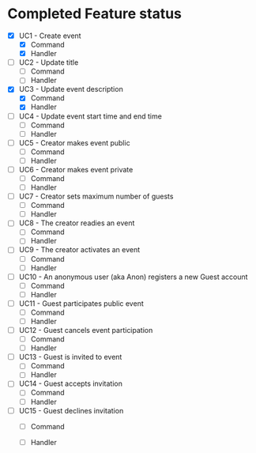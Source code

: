 ﻿# Completed Feature status

* [x] UC1 - Create event
    - [x] Command
    - [x] Handler
* [ ] UC2 - Update title
    - [ ] Command
    - [ ] Handler
* [x] UC3 - Update event description
    - [x] Command
    - [x] Handler
* [ ] UC4 - Update event start time and end time
    - [ ] Command
    - [ ] Handler
* [ ] UC5 - Creator makes event public
    - [ ] Command
    - [ ] Handler
* [ ] UC6 - Creator makes event private
    - [ ] Command
    - [ ] Handler
* [ ] UC7 - Creator sets maximum number of guests
    - [ ] Command
    - [ ] Handler
* [ ] UC8 - The creator readies an event
    - [ ] Command
    - [ ] Handler
* [ ] UC9 - The creator activates an event
    - [ ] Command
    - [ ] Handler
* [ ] UC10 - An anonymous user (aka Anon) registers a new Guest account
    - [ ] Command
    - [ ] Handler
* [ ] UC11 - Guest participates public event
    - [ ] Command
    - [ ] Handler
* [ ] UC12 - Guest cancels event participation
    - [ ] Command
    - [ ] Handler
* [ ] UC13 - Guest is invited to event
    - [ ] Command
    - [ ] Handler
* [ ] UC14 - Guest accepts invitation
    - [ ] Command
    - [ ] Handler
* [ ] UC15 - Guest declines invitation
    - [ ] Command
    - [ ] Handler




